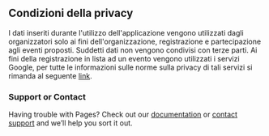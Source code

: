 ## Condizioni della privacy 

I dati inseriti durante l'utilizzo dell'applicazione vengono utilizzati dagli organizzatori solo ai fini dell'organizzazione, registrazione e partecipazione agli eventi proposti. Suddetti dati non vengono condivisi con terze parti.
Ai fini della registrazione in lista ad un evento vengono utilizzati i servizi Google, per tutte le informazioni sulle norme sulla privacy di tali servizi si rimanda al seguente [link](https://policies.google.com/privacy). 

### Support or Contact

Having trouble with Pages? Check out our [documentation](https://help.github.com/categories/github-pages-basics/) or [contact support](https://github.com/contact) and we’ll help you sort it out.

